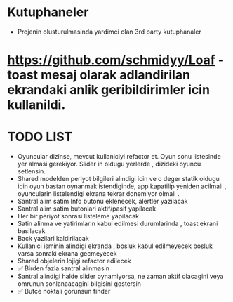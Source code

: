 # Kutuphaneler

- Projenin olusturulmasinda yardimci olan 3rd party kutuphanaler
# https://github.com/schmidyy/Loaf - toast mesaj olarak adlandirilan ekrandaki anlik geribildirimler icin kullanildi.

#  TODO LIST

- Oyuncular dizinse, mevcut kullaniciyi refactor et. Oyun sonu listesinde yer almasi gerekiyor. Slider in oldugu yerlerde , dizideki oyuncu setlensin.
- Shared modelden periyot bilgileri alindigi icin ve o deger statik oldugu icin oyun bastan oynanmak istendiginde, app kapatilip yeniden acilmali , oyuncularin listelendigi ekrana tekrar donemiyor olmali .
- Santral alim satim Info butonu eklenecek, alertler yazilacak
- Santral alim satim butonlari aktif/pasif yapilacak
- Her bir periyot sonrasi listeleme yapilacak
- Satin alinma ve yatirimlarin kabul edilmesi durumlarinda , toast ekrani basilacak
- Back yazilari kaldirilacak
- Kullanici isminin alindigi ekranda , bosluk kabul edilmeyecek bosluk varsa sonraki ekrana gecmeyecek
- Shared objelerin lojigi refactor edilecek
- ✅ Birden fazla santral alinmasin
- Santral alindigi halde slider oynamiyorsa, ne zaman aktif olacagini veya omrunun sonlanaacagini bilgisini gostersin
- ✅ Butce noktali gorunsun finder


